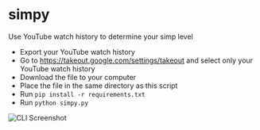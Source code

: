 # simpy
Use YouTube watch history to determine your simp level

- Export your YouTube watch history
- Go to https://takeout.google.com/settings/takeout and select only your YouTube watch history
- Download the file to your computer
- Place the file in the same directory as this script
- Run `pip install -r requirements.txt`
- Run `python simpy.py`

![CLI Screenshot](https://cdn.adriancastro.dev/mvD4ZXi.png)